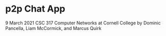 # p2p Chat App

9 March 2021
CSC 317 Computer Networks at Cornell College
by Dominic Pancella, Liam McCormick, and Marcus Quirk
